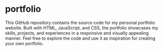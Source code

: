# portfolio
This GitHub repository contains the source code for my personal portfolio website. Built with HTML, JavaScript, and CSS, the portfolio showcases my skills, projects, and experiences in a responsive and visually appealing manner. Feel free to explore the code and use it as inspiration for creating your own portfolio.
